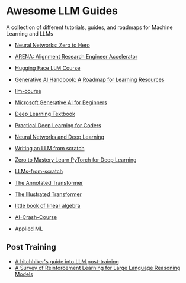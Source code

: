 # Awesome LLM Guides

A collection of different tutorials, guides, and roadmaps for Machine Learning
and LLMs

- [Neural Networks: Zero to Hero](https://github.com/karpathy/nn-zero-to-hero/tree/master)
- [ARENA: Alignment Research Engineer Accelerator](https://www.arena.education/)
- [Hugging Face LLM Course](https://huggingface.co/learn/llm-course/chapter1/1)
- [Generative AI Handbook: A Roadmap for Learning Resources](https://genai-handbook.github.io/#)
- [llm-course](https://github.com/mlabonne/llm-course)
- [Microsoft Generative AI for Beginners](https://microsoft.github.io/generative-ai-for-beginners/#/)
- [Deep Learning Textbook](https://www.deeplearningbook.org/)
- [Practical Deep Learning for Coders](https://course.fast.ai/)
- [Neural Networks and Deep Learning](http://neuralnetworksanddeeplearning.com/)
- [Writing an LLM from scratch](https://www.gilesthomas.com/2024/12/llm-from-scratch-1)
- [Zero to Mastery Learn PyTorch for Deep Learning](https://www.learnpytorch.io/)
- [LLMs-from-scratch](https://github.com/rasbt/LLMs-from-scratch)

- [The Annotated Transformer](https://nlp.seas.harvard.edu/annotated-transformer/)
- [The Illustrated Transformer](https://jalammar.github.io/illustrated-transformer/)
- [little book of linear algebra](https://github.com/little-book-of/linear-algebra)
- [AI-Crash-Course](https://github.com/henrythe9th/AI-Crash-Course)
- [Applied ML](https://github.com/eugeneyan/applied-ml)

## Post Training

- [A hitchhiker's guide into LLM post-training](https://tokens-for-thoughts.notion.site/post-training-101)
- [A Survey of Reinforcement Learning for Large Language Reasoning Models](https://arxiv.org/abs/2509.08827)
